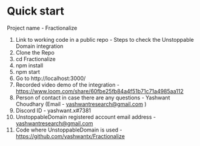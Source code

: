 # Quick start
Project name - Fractionalize
1. Link to working code in a public repo - Steps to check the Unstoppable Domain integration 
2. Clone the Repo
3. cd Fractionalize
4. npm install
5. npm start
6. Go to http://localhost:3000/
6. Recorded video demo of the integration - https://www.loom.com/share/60fbe25fb84a4f51b71c71a4985aa112
7. Person of contact in case there are any questions - Yashwant Choudhary (Email - yashwantresearch@gmail.com )
8. Discord ID - yashwant.x#7381
9. UnstoppableDomain registered account email address - yashwantresearch@gmail.com
10. Code where UnstoppableDomain is used - https://github.com/yashwantx/Fractionalize
